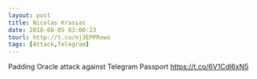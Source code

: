 ```yaml
---
layout: post
title: Nicolas Krassas
date: 2018-08-05 03:00:23
tourl: http://t.co/nj3EPPRowo
tags: [Attack,Telegram]
---
```

Padding Oracle attack against Telegram Passport
https://t.co/6V1Cdl6xN5
